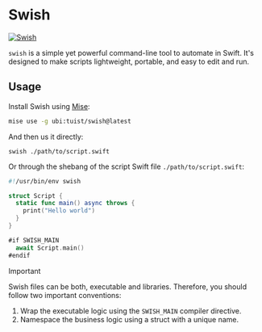 # Swish

[![Swish](https://github.com/tuist/swish/actions/workflows/swish.yml/badge.svg)](https://github.com/tuist/swish/actions/workflows/swish.yml)

`swish` is a simple yet powerful command-line tool to automate in Swift.
It's designed to make scripts lightweight, portable, and easy to edit and run.

## Usage

Install Swish using [Mise](https://mise.jdx.dev):

```bash
mise use -g ubi:tuist/swish@latest
```

And then us it directly:

```
swish ./path/to/script.swift
```

Or through the shebang of the script Swift file `./path/to/script.swift`:

```swift
#!/usr/bin/env swish

struct Script {
  static func main() async throws {
    print("Hello world")
  }
}

#if SWISH_MAIN
  await Script.main()
#endif
```

> [!IMPORTANT]
> Swish files can be both, executable and libraries. Therefore, you should follow two important conventions:
>   1. Wrap the executable logic using the `SWISH_MAIN` compiler directive.
>   2. Namespace the business logic using a struct with a unique name.

